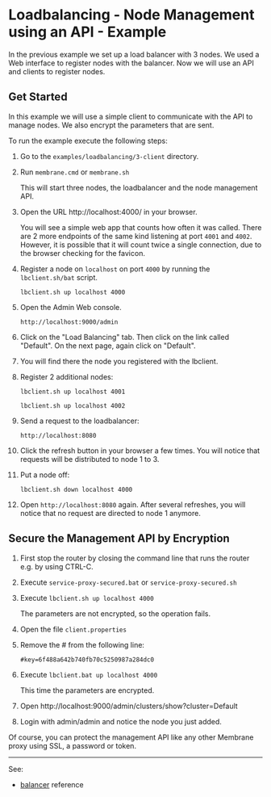 # Loadbalancing - Node Management using an API - Example

In the previous example we set up a load balancer with 3 nodes. We used a Web interface to register nodes with the balancer. Now we will use an API and clients to register nodes.    


## Get Started 

In this example we will use a simple client to communicate with the API to manage nodes. We also encrypt the parameters
that are sent.

To run the example execute the following steps:

1. Go to the `examples/loadbalancing/3-client` directory.

2. Run `membrane.cmd` or `membrane.sh`

   This will start three nodes, the loadbalancer and the node management API.

3. Open the URL http://localhost:4000/ in your browser.

    You will see a simple web app that counts how often it was called. There are 2 more endpoints of the same kind listening at port `4001` and `4002`. However, it is possible that it will count twice a single connection, due to the browser checking for the favicon.

4. Register a node on `localhost` on port `4000` by running the `lbclient.sh/bat` script.

    `lbclient.sh up localhost 4000`

5. Open the Admin Web console. 

    `http://localhost:9000/admin`

6. Click on the "Load Balancing" tab. Then click on the link called "Default". On the next page, again click on "Default".

7. You will find there the node you registered with the lbclient.

8. Register 2 additional nodes:

   `lbclient.sh up localhost 4001`
   
   `lbclient.sh up localhost 4002`

10. Send a request to the loadbalancer: 

    `http://localhost:8080`

11. Click the refresh button in your browser a few times. You will notice that requests will be distributed to node 1 to 3.

12. Put a node off:

    `lbclient.sh down localhost 4000`

13. Open `http://localhost:8080` again. After several refreshes, you will notice that no request are directed to node 1 anymore.  



## Secure the Management API by Encryption 

1. First stop the router by closing the command line that runs the router e.g. by using CTRL-C.

2. Execute `service-proxy-secured.bat` or `service-proxy-secured.sh`

3. Execute `lbclient.sh up localhost 4000`

    The parameters are not encrypted, so the operation fails.

4. Open the file `client.properties`

5. Remove the # from the following line:

    `#key=6f488a642b740fb70c5250987a284dc0`

6. Execute `lbclient.bat up localhost 4000`

    This time the parameters are encrypted.

7. Open http://localhost:9000/admin/clusters/show?cluster=Default

8. Login with admin/admin and notice the node you just added.


Of course, you can protect the management API like any other Membrane proxy using SSL, a password or token.

---
See:
- [balancer](https://www.membrane-api.io/docs/current/balancer.html) reference
